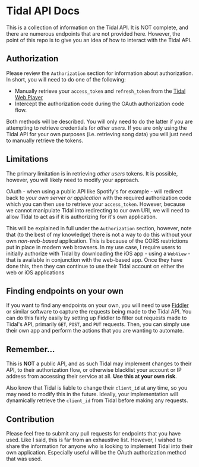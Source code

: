 # Tidal API Docs
This is a collection of information on the Tidal API. It is NOT complete, and there are numerous endpoints that are not provided here. However, the point of this repo is to give you an idea of how to interact with the Tidal API.

## Authorization
Please review the `Authorization` section for information about authorization. In short, you will need to do one of the following:

- Manually retrieve your `access_token` and `refresh_token` from the [Tidal Web Player](https://listen.tidal.com)
- Intercept the authorization code during the OAuth authorization code flow.

Both methods will be described. You will only need to do the latter if you are attempting to retrieve credentials for *other users*. If you are only using the Tidal API for your own purposes (i.e. retrieving song data) you will just need to manually retrieve the tokens.

## Limitations
The primary limitation is in retrieving *other users* tokens. It is possible, however, you will likely need to modify your approach.

OAuth - when using a public API like Spotify's for example - will redirect back to *your own server or application* with the required authorization code which you can then use to retrieve your `access_token`. However, because we cannot manipulate Tidal into redirecting to our own URI, we will need to allow Tidal to act as if it is authorizing for it's own application.

This will be explained in full under the `Authorization` section, however, note that (to the best of my knowledge) there is not a way to do this without your own *non-web-based* application. This is because of the CORS restrictions put in place in modern web browsers. In my use case, I require users to initially authorize with Tidal by downloading the iOS app - using a `WebView` - that is available in conjunction with the web-based app. Once they have done this, then they can continue to use their Tidal account on either the web or iOS applications

## Finding endpoints on your own
If you want to find any endpoints on your own, you will need to use [Fiddler]() or similar software to capture the requests being made to the Tidal API. You can do this fairly easily by setting up Fiddler to filter out requests made to Tidal's API, primarily `GET`, `POST`, and `PUT` requests. Then, you can simply use their own app and perform the actions that you are wanting to automate.

## Remember...
This is **NOT** a public API, and as such Tidal may implement changes to their API, to their authorization flow, or otherwise blacklist your account or IP address from accessing their service at all. **Use this at your own risk**.

Also know that Tidal is liable to change their `client_id` at any time, so you may need to modify this in the future. Ideally, your implementation will dynamically retrieve the `client_id` from Tidal before making any requests.

## Contribution
Please feel free to submit any pull requests for endpoints that you have used. Like I said, this is far from an exhaustive list. However, I wished to share the information for anyone who is looking to implement Tidal into their own application. Especially useful will be the OAuth authorization method that was used.
